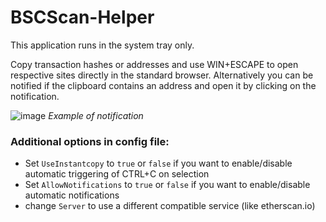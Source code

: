 # BSCScan-Helper
This application runs in the system tray only.

Copy transaction hashes or addresses and use WIN+ESCAPE to open respective sites directly in the standard browser.
Alternatively you can be notified if the clipboard contains an address and open it by clicking on the notification.

![image](https://user-images.githubusercontent.com/86501450/139560031-636af421-b66c-485d-85d9-4e7746e46dc5.png)
_Example of notification_

### Additional options in config file:
- Set `UseInstantcopy` to `true` or `false` if you want to enable/disable automatic triggering of CTRL+C on selection
- Set `AllowNotifications` to `true` or `false` if you want to enable/disable automatic notifications
- change `Server` to use a different compatible service (like etherscan.io)
